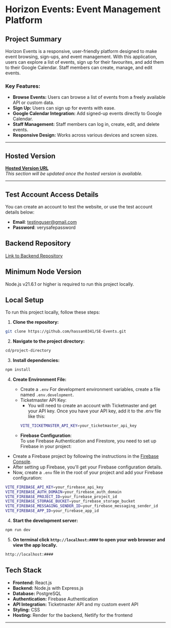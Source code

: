 # Horizon Events: Event Management Platform

## Project Summary
Horizon Events is a responsive, user-friendly platform designed to make event browsing, sign-ups, and event management. With this application, users can explore a list of events, sign up for their favourites, and add them to their Google Calendar. Staff members can create, manage, and edit events.

### Key Features:
- **Browse Events:** Users can browse a list of events from a freely available API or custom data.  
- **Sign Up:** Users can sign up for events with ease.  
- **Google Calendar Integration:** Add signed-up events directly to Google Calendar.  
- **Staff Management:** Staff members can log in, create, edit, and delete events.  
- **Responsive Design:** Works across various devices and screen sizes.  

---

## Hosted Version
**[Hosted Version URL](#)**  
_This section will be updated once the hosted version is available._

---

## Test Account Access Details

You can create an account to test the website, or use the test account details below:

- **Email**: testinguser@gmail.com
- **Password**: verysafepassword

## Backend Repository

[Link to Backend Repository](https://github.com/hassan0341/My-Back-End-Project)

## Minimum Node Version

Node.js v21.6.1 or higher is required to run this project locally.

## Local Setup

To run this project locally, follow these steps:

1. **Clone the repository:**

```sh
git clone https://github.com/hassan0341/SE-Events.git
```

2. **Navigate to the project directory:**

```sh
cd/project-directory
```

3. **Install dependencies:**

```sh
npm install
```

4. **Create Environment File:**

   - Create a `.env` For development environment variables, create a file named `.env.development`.
   - Ticketmaster API Key:
     - You will need to create an account with Ticketmaster and get your API key. Once you have your API key, add it to the .env file like this:
      ```sh
      VITE_TICKETMASTER_API_KEY=your_ticketmaster_api_key
      ```
   - **Firebase Configuration**:  
  To use Firebase Authentication and Firestore, you need to set up Firebase in your project:
  
  - Create a Firebase project by following the instructions in the [Firebase Console](https://console.firebase.google.com/).
  - After setting up Firebase, you'll get your Firebase configuration details.
  - Now, create a `.env` file in the root of your project and add your Firebase configuration:

  ```sh
  VITE_FIREBASE_API_KEY=your_firebase_api_key
  VITE_FIREBASE_AUTH_DOMAIN=your_firebase_auth_domain
  VITE_FIREBASE_PROJECT_ID=your_firebase_project_id
  VITE_FIREBASE_STORAGE_BUCKET=your_firebase_storage_bucket
  VITE_FIREBASE_MESSAGING_SENDER_ID=your_firebase_messaging_sender_id
  VITE_FIREBASE_APP_ID=your_firebase_app_id
  ```


4. **Start the development server:**

```sh
npm run dev
```

5. **On terminal click `http://localhost:####` to open your web browser and view the app locally.**

```sh
http://localhost:####
```

## Tech Stack
- **Frontend:** React.js  
- **Backend:** Node.js with Express.js  
- **Database:** PostgreSQL  
- **Authentication:** Firebase Authentication  
- **API Integration:** Ticketmaster API and my custom event API  
- **Styling:** CSS  
- **Hosting:** Render for the backend, Netlify for the frontend  

---
